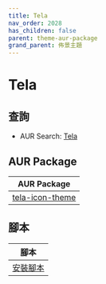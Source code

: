 ```yaml
---
title: Tela
nav_order: 2028
has_children: false
parent: theme-aur-package
grand_parent: 佈景主題
---
```



# Tela


## 查詢

* AUR Search: [Tela](https://aur.archlinux.org/packages?O=0&SeB=nd&K=Tela&outdated=&SB=m&SO=d&PP=50&submit=Go)


## AUR Package

| AUR Package |
| --- |
| [tela-icon-theme](https://aur.archlinux.org/packages/tela-icon-theme) |


## 腳本

| 腳本 |
| --- |
| [安裝腳本](https://github.com/samwhelp/ezarcher-adjustment/tree/main/prototype/theme/tela) |

